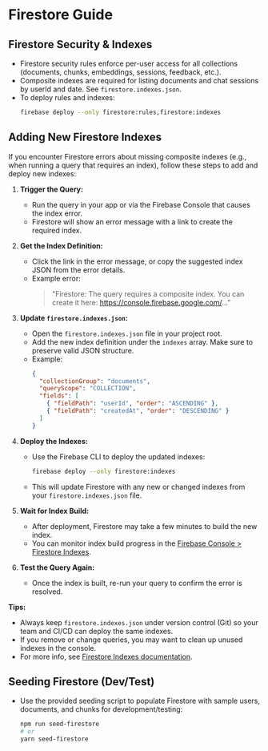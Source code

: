 # Firestore Guide

## Firestore Security & Indexes

- Firestore security rules enforce per-user access for all collections (documents, chunks, embeddings, sessions, feedback, etc.).
- Composite indexes are required for listing documents and chat sessions by userId and date. See `firestore.indexes.json`.
- To deploy rules and indexes:
  ```bash
  firebase deploy --only firestore:rules,firestore:indexes
  ```

## Adding New Firestore Indexes

If you encounter Firestore errors about missing composite indexes (e.g., when running a query that requires an index), follow these steps to add and deploy new indexes:

1. **Trigger the Query:**
   - Run the query in your app or via the Firebase Console that causes the index error.
   - Firestore will show an error message with a link to create the required index.

2. **Get the Index Definition:**
   - Click the link in the error message, or copy the suggested index JSON from the error details.
   - Example error:
     > "Firestore: The query requires a composite index. You can create it here: https://console.firebase.google.com/..."

3. **Update `firestore.indexes.json`:**
   - Open the `firestore.indexes.json` file in your project root.
   - Add the new index definition under the `indexes` array. Make sure to preserve valid JSON structure.
   - Example:
     ```json
     {
       "collectionGroup": "documents",
       "queryScope": "COLLECTION",
       "fields": [
         { "fieldPath": "userId", "order": "ASCENDING" },
         { "fieldPath": "createdAt", "order": "DESCENDING" }
       ]
     }
     ```

4. **Deploy the Indexes:**
   - Use the Firebase CLI to deploy the updated indexes:
     ```bash
     firebase deploy --only firestore:indexes
     ```
   - This will update Firestore with any new or changed indexes from your `firestore.indexes.json` file.

5. **Wait for Index Build:**
   - After deployment, Firestore may take a few minutes to build the new index.
   - You can monitor index build progress in the [Firebase Console > Firestore Indexes](https://console.firebase.google.com/).

6. **Test the Query Again:**
   - Once the index is built, re-run your query to confirm the error is resolved.

**Tips:**
- Always keep `firestore.indexes.json` under version control (Git) so your team and CI/CD can deploy the same indexes.
- If you remove or change queries, you may want to clean up unused indexes in the console.
- For more info, see [Firestore Indexes documentation](https://firebase.google.com/docs/firestore/query-data/indexing).

## Seeding Firestore (Dev/Test)

- Use the provided seeding script to populate Firestore with sample users, documents, and chunks for development/testing:
  ```bash
  npm run seed-firestore
  # or
  yarn seed-firestore
  ``` 